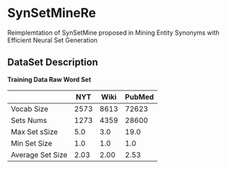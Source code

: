 # SynSetMineRe
Reimplemtation of SynSetMine proposed in Mining Entity Synonyms with Efficient Neural Set Generation


## DataSet Description

**Training Data Raw Word Set**

|                  | NYT  | Wiki | PubMed |
| ---------------- | ---- | ---- | ------ |
| Vocab Size       | 2573 | 8613 | 72623  |
| Sets Nums        | 1273 | 4359 | 28600  |
| Max Set sSize    | 5.0  | 3.0  | 19.0   |
| Min Set Size     | 1.0  | 1.0  | 1.0    |
| Average Set Size | 2.03 | 2.00 | 2.53   |

